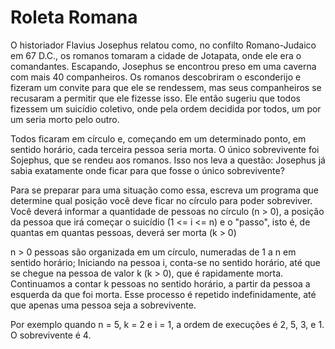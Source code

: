 # Roleta Romana

O historiador Flavius Josephus relatou como, no confilto Romano-Judaico em 67 D.C., os romanos tomaram a cidade de Jotapata, onde ele era o comandantes. Escapando, Josephus se encontrou preso em uma caverna com mais 40 companheiros. Os romanos descobriram o esconderijo e fizeram um convite para que ele se rendessem, mas seus companheiros se recusaram a permitir que ele fizesse isso. Ele então sugeriu que todos fizessem um suicídio coletivo, onde pela ordem decidida por todos, um por um seria morto pelo outro.

Todos ficaram em círculo e, começando em um determinado ponto, em sentido horário, cada terceira pessoa seria morta. O único sobrevivente foi Sojephus, que se rendeu aos romanos. Isso nos leva a questão: Josephus já sabia exatamente onde ficar para que fosse o único sobrevivente?

Para se preparar para uma situação como essa, escreva um programa que determine qual posição você deve ficar no círculo para poder sobreviver. Você deverá informar a quantidade de pessoas no círculo (n > 0), a posição da pessoa que irá começar o suicídio (1 <= i <= n) e o "passo", isto é, de quantas em quantas pessoas, deverá ser morta (k > 0)

n > 0 pessoas são organizada em um círculo, numeradas de 1 a n em sentido horário;
Iniciando na pessoa i, conta-se no sentido horário, até que se chegue na pessoa de valor k (k > 0), que é rapidamente morta.
Continuamos a contar k pessoas no sentido horário, a partir da pessoa a esquerda da que foi morta.
Esse processo é repetido indefinidamente, até que apenas uma pessoa seja a sobrevivente.

Por exemplo quando n = 5, k = 2 e i = 1, a ordem de execuções é 2, 5, 3, e 1. O sobrevivente é 4.